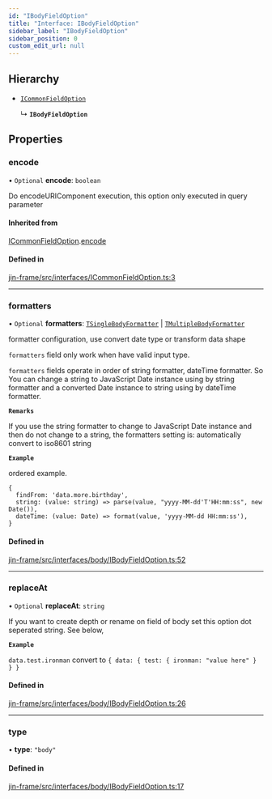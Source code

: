 ```yaml
---
id: "IBodyFieldOption"
title: "Interface: IBodyFieldOption"
sidebar_label: "IBodyFieldOption"
sidebar_position: 0
custom_edit_url: null
---
```


## Hierarchy

- [`ICommonFieldOption`](ICommonFieldOption.md)

  ↳ **`IBodyFieldOption`**

## Properties

### encode

• `Optional` **encode**: `boolean`

Do encodeURIComponent execution, this option only executed in query parameter

#### Inherited from

[ICommonFieldOption](ICommonFieldOption.md).[encode](ICommonFieldOption.md#encode)

#### Defined in

[jin-frame/src/interfaces/ICommonFieldOption.ts:3](https://github.com/imjuni/jin-frame/blob/8c406fc/src/interfaces/ICommonFieldOption.ts#L3)

___

### formatters

• `Optional` **formatters**: [`TSingleBodyFormatter`](../#tsinglebodyformatter) \| [`TMultipleBodyFormatter`](../#tmultiplebodyformatter)

formatter configuration, use convert date type or transform data shape

`formatters` field only work when have valid input type.

`formatters` fields operate in order of string formatter, dateTime formatter. So You can change a string to
JavaScript Date instance using by string formatter and a converted Date instance to string using by dateTime
formatter.

**`Remarks`**

If you use the string formatter to change to JavaScript Date instance and then do not change to a string,
the formatters setting is: automatically convert to iso8601 string

**`Example`**

ordered example.

```
{
  findFrom: 'data.more.birthday',
  string: (value: string) => parse(value, "yyyy-MM-dd'T'HH:mm:ss", new Date()),
  dateTime: (value: Date) => format(value, 'yyyy-MM-dd HH:mm:ss'),
}
```

#### Defined in

[jin-frame/src/interfaces/body/IBodyFieldOption.ts:52](https://github.com/imjuni/jin-frame/blob/8c406fc/src/interfaces/body/IBodyFieldOption.ts#L52)

___

### replaceAt

• `Optional` **replaceAt**: `string`

If you want to create depth or rename on field of body
set this option dot seperated string. See below,

**`Example`**

`data.test.ironman` convert to `{ data: { test: { ironman: "value here" } } }`

#### Defined in

[jin-frame/src/interfaces/body/IBodyFieldOption.ts:26](https://github.com/imjuni/jin-frame/blob/8c406fc/src/interfaces/body/IBodyFieldOption.ts#L26)

___

### type

• **type**: ``"body"``

#### Defined in

[jin-frame/src/interfaces/body/IBodyFieldOption.ts:17](https://github.com/imjuni/jin-frame/blob/8c406fc/src/interfaces/body/IBodyFieldOption.ts#L17)
